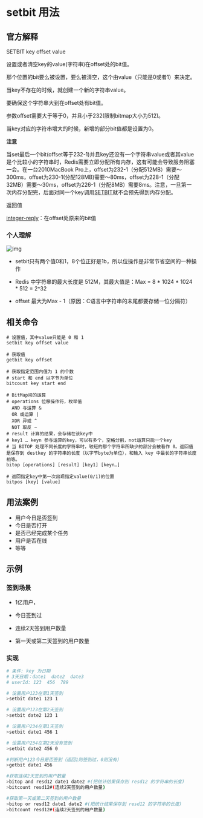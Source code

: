 # setbit 用法 

## 官方解释

SETBIT key offset value

设置或者清空key的value(字符串)在offset处的bit值。

那个位置的bit要么被设置，要么被清空，这个由value（只能是0或者1）来决定。

当key不存在的时候，就创建一个新的字符串value。

要确保这个字符串大到在offset处有bit值。

参数offset需要大于等于0，并且小于232(限制bitmap大小为512)。

当key对应的字符串增大的时候，新增的部分bit值都是设置为0。

**注意**

当set最后一个bit(offset等于232-1)并且key还没有一个字符串value或者其value是个比较小的字符串时，Redis需要立即分配所有内存，这有可能会导致服务阻塞一会。在一台2010MacBook Pro上，offset为232-1（分配512MB）需要～300ms，offset为230-1(分配128MB)需要～80ms，offset为228-1（分配32MB）需要～30ms，offset为226-1（分配8MB）需要8ms。注意，一旦第一次内存分配完，后面对同一个key调用[SETBIT](http://www.redis.cn/commands/setbit.html)就不会预先得到内存分配。

返回值

[integer-reply](http://www.redis.cn/topics/protocol.html#integer-reply)：在offset处原来的bit值

### 个人理解

![img](https://easyreadfs.nosdn.127.net/bFxn73tfrlnNzJDOe-0WzA==/8796093023252283210)

- setbit只有两个值0和1，8个位正好是1b，所以位操作是非常节省空间的一种操作

- Redis 中字符串的最大长度是 512M，其最大值是：Max = 8 * 1024 * 1024 * 512  =  2^32
- offset 最大为Max - 1（原因：C语言中字符串的末尾都要存储一位分隔符）

## 相关命令

```shell
# 设置值，其中value只能是 0 和 1
setbit key offset value

# 获取值
getbit key offset

# 获取指定范围内值为 1 的个数
# start 和 end 以字节为单位
bitcount key start end

# BitMap间的运算
# operations 位移操作符，枚举值
  AND 与运算 &
  OR 或运算 |
  XOR 异或 ^
  NOT 取反 ~
# result 计算的结果，会存储在该key中
# key1 … keyn 参与运算的key，可以有多个，空格分割，not运算只能一个key
# 当 BITOP 处理不同长度的字符串时，较短的那个字符串所缺少的部分会被看作 0。返回值是保存到 destkey 的字符串的长度（以字节byte为单位），和输入 key 中最长的字符串长度相等。
bitop [operations] [result] [key1] [keyn…]

# 返回指定key中第一次出现指定value(0/1)的位置
bitpos [key] [value]
```



## 用法案例

- 用户今日是否签到
- 今日是否打开
- 是否已经完成某个任务
- 用户是否在线
- 等等

## 示例

### 签到场景

- 1亿用户，
- 今日签到过

- 连续2天签到用户数量
- 第一天或第二天签到的用户数量

### 实现

```sh
# 条件: key 为日期
# 3天日期：date1  date2  date3
# userId: 123  456  789

# 设置用户123在第1天签到
>setbit date1 123 1

# 设置用户123在第2天签到
>setbit date2 123 1

# 设置用户234在第1天签到
>setbit date1 456 1

# 设置用户234在第2天没有签到
>setbit date2 456 0

#判断用户123今日是否签到（返回1则签到过，0则没有）
>getbit date1 456

#获取连续2天签到的用户数量
>bitop and resd12 date1 date2 #(把统计结果保存到 resd12 的字符串的长度)
>bitcount resd12#(连续2天签到的用户数量)

#获取第一天或第二天签到的用户数量
>bitop or resd12 date1 date2 #(把统计结果保存到 resd12 的字符串的长度)
>bitcount resd12#(连续2天签到的用户数量)

```



